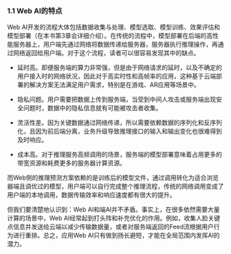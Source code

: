### 1.1 Web AI的特点
Web AI开发的流程大体包括数据收集与处理、模型选取、模型训练、效果评估和模型部署（在本书第3章会详细介绍）。在传统的流程中，模型部署在后端的高性能服务器上，用户端先通过网络将数据传递给服务器，服务器执行推理操作，再通过网络返回给用户端。对于这个流程，读者可以很容易发现其中的缺点。

- 延时高。即便服务端的算力非常强，但是由于网络请求的延时，以及不确定的用户接入时的网络状况，因此对于高实时性和高帧率的应用，这种基于云端部署的解决方案无法满足用户需求，特别是在游戏、AR应用等场景中。
  
- 隐私问题。用户需要把数据上传到服务端，当受到中间人攻击或服务端出现安全问题时，数据中的隐私信息就有可能被攻击者收集。
  
- 灵活性差。因为关键数据通过网络传递，所以需要依赖数据的序列化和反序列化，且因为前后端分离，业务升级导致推理接口的输入和输出变化也很难得到及时响应。
  
- 成本高。对于推理服务高频调用的场景，服务端的模型部署意味着占用更多的带宽资源和耗费更多的服务器计算资源。 

而Web侧的推理预测方案依赖的是训练后的模型文件，通过调用转化为适合浏览器端且调优过的模型，用户端可以自行完成整个推理流程，传统的网络调用变成了用户端的本地调用，数据传输效率和响应速度都有很大的提升。 

但我们要清楚地认识到：Web AI和端AI并不矛盾。事实上，在很多依然需要大量计算的场景中，Web AI经常起到打头阵和补充优化的作用。例如，收集人脸关键点信息并发送给云端以减少传输数据量，或者对服务端返回的Feed流根据用户行为进行重排。总之，应用Web AI只有做到扬长避短，才能在全局范围内发挥AI的潜力。 
